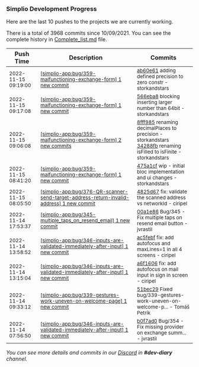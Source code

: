 
### Simplio Development Progress

Here are the last 10 pushes to the projects we are currently working.

There is a total of 3968 commits since 10/09/2021. You can see the complete history in
 [Complete_list.md](Complete_list.md) file.

| Push Time | Description | Commits |
| --- | --- | --- |
| <sub>2022-11-15 09:19:00</sub> | <sub>[[simplio-app:bug/359\-malfunctioning\-exchange\-form] 1 new commit](https://github.com/SimplioOfficial/simplio-app/commit/ab60e6184d6d7197bfc5563238c92df09cb6c45d)</sub> | <sub>[ab60e61](https://github.com/SimplioOfficial/simplio-app/commit/ab60e6184d6d7197bfc5563238c92df09cb6c45d) adding defined precision to zero constr - storkandstars</sub> |
| <sub>2022-11-15 09:17:08</sub> | <sub>[[simplio-app:bug/359\-malfunctioning\-exchange\-form] 1 new commit](https://github.com/SimplioOfficial/simplio-app/commit/566eba8c6ca7f9eb0c6be8e9c822e9ccf3863ef2)</sub> | <sub>[566eba8](https://github.com/SimplioOfficial/simplio-app/commit/566eba8c6ca7f9eb0c6be8e9c822e9ccf3863ef2) blocking inserting larger number than 64bit - storkandstars</sub> |
| <sub>2022-11-15 09:06:08</sub> | <sub>[[simplio-app:bug/359\-malfunctioning\-exchange\-form] 2 new commits](https://github.com/SimplioOfficial/simplio-app/compare/475a1cff8edf...34288fb96cec)</sub> | <sub>[8fff985](https://github.com/SimplioOfficial/simplio-app/commit/8fff98598a5331fde3e3f65ea94bce4f41b344f1) renaming decimalPlaces to precision - storkandstars<br>[34288fb](https://github.com/SimplioOfficial/simplio-app/commit/34288fb96cec9d380b94c81f95fc89a1ffc75d2b) renaming isFilled to isFinite - storkandstars</sub> |
| <sub>2022-11-15 08:41:20</sub> | <sub>[[simplio-app:bug/359\-malfunctioning\-exchange\-form] 1 new commit](https://github.com/SimplioOfficial/simplio-app/commit/475a1cff8edf94dc8bd020af433fd4bd87620ac3)</sub> | <sub>[475a1cf](https://github.com/SimplioOfficial/simplio-app/commit/475a1cff8edf94dc8bd020af433fd4bd87620ac3) wip - initial bloc implementation and ui changes - storkandstars</sub> |
| <sub>2022-11-15 08:05:50</sub> | <sub>[[simplio-app:bug/376\-QR\-scanner\-send\-target\-address\-return\-invalid\-address] 1 new commit](https://github.com/SimplioOfficial/simplio-app/commit/4825d67b3b712d7be212d9b024953be2212dbaf6)</sub> | <sub>[4825d67](https://github.com/SimplioOfficial/simplio-app/commit/4825d67b3b712d7be212d9b024953be2212dbaf6) fix: validate the scanned address vs networkId - ciripel</sub> |
| <sub>2022-11-14 17:53:37</sub> | <sub>[[simplio-app:bug/345\-multiple\_taps\_on\_resend\_email] 1 new commit](https://github.com/SimplioOfficial/simplio-app/commit/00a1e86a5640f780c962c7e3f14a402f05889738)</sub> | <sub>[00a1e86](https://github.com/SimplioOfficial/simplio-app/commit/00a1e86a5640f780c962c7e3f14a402f05889738) Bug/345 - Fix multiple taps on resend email button - jvrastil</sub> |
| <sub>2022-11-14 13:58:52</sub> | <sub>[[simplio-app:bug/346\-inputs\-are\-validated\-immediately\-after\-input] 1 new commit](https://github.com/SimplioOfficial/simplio-app/commit/ac5febfd4e9367e52bcdf2fb87039da6c22ab1f2)</sub> | <sub>[ac5febf](https://github.com/SimplioOfficial/simplio-app/commit/ac5febfd4e9367e52bcdf2fb87039da6c22ab1f2) fix: add autofocus and maxLines=1 in all 4 screens - ciripel</sub> |
| <sub>2022-11-14 13:15:04</sub> | <sub>[[simplio-app:bug/346\-inputs\-are\-validated\-immediately\-after\-input] 1 new commit](https://github.com/SimplioOfficial/simplio-app/commit/a6f16064e6bf074d9d7a0669403f28c638d6d7ac)</sub> | <sub>[a6f1606](https://github.com/SimplioOfficial/simplio-app/commit/a6f16064e6bf074d9d7a0669403f28c638d6d7ac) fix: add autofocus on mail input in sign in screen - ciripel</sub> |
| <sub>2022-11-14 09:33:12</sub> | <sub>[[simplio-app:bug/339\-gestures\-work\-uneven\-on\-welcome\-page] 1 new commit](https://github.com/SimplioOfficial/simplio-app/commit/51bec295e79badc47fef80058245d89274ec4af0)</sub> | <sub>[51bec29](https://github.com/SimplioOfficial/simplio-app/commit/51bec295e79badc47fef80058245d89274ec4af0) Fixed bug/339-gestures-work-uneven-on-welcome-p... - Tomáš Petrík</sub> |
| <sub>2022-11-14 07:56:50</sub> | <sub>[[simplio-app:bug/346\-inputs\-are\-validated\-immediately\-after\-input] 1 new commit](https://github.com/SimplioOfficial/simplio-app/commit/b0f7ad07415af08062050d6dab0e74e8b3021859)</sub> | <sub>[b0f7ad0](https://github.com/SimplioOfficial/simplio-app/commit/b0f7ad07415af08062050d6dab0e74e8b3021859) Bug/354 - Fix missing provider on exchange summ... - jvrastil</sub> |

_You can see more details and commits in our [Discord](https://discord.gg/aKhjuwZmdP) in **#dev-diary** channel._
